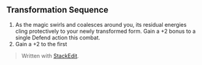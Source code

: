 ## Transformation Sequence

1. As the magic swirls and coalesces around you, its residual energies cling protectively to your newly transformed form. Gain a +2 bonus to a single Defend action this combat. 
2. Gain a +2 to the first 


> Written with [StackEdit](https://stackedit.io/).
<!--stackedit_data:
eyJoaXN0b3J5IjpbLTUzMzk1NTIxXX0=
-->